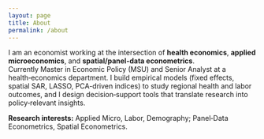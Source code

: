 ```yaml
---
layout: page
title: About
permalink: /about
---
```


I am an economist working at the intersection of **health economics**, **applied microeconomics**, and **spatial/panel-data econometrics**.  
Currently Master in Economic Policy (MSU) and Senior Analyst at a health‑economics department. I build empirical models (fixed effects, spatial SAR, LASSO, PCA-driven indices) to study regional health and labor outcomes, and I design decision‑support tools that translate research into policy‑relevant insights.

**Research interests:** Applied Micro, Labor, Demography; Panel‑Data Econometrics, Spatial Econometrics.
